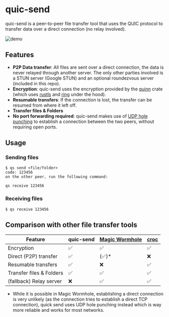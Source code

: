 # quic-send

quic-send is a peer-to-peer file transfer tool that uses the QUIC protocol to transfer data over a direct connection (no relay involved).

![demo](https://github.com/user-attachments/assets/4e3e648e-a3c5-495e-ae0e-4447b2ccfed8)

## Features
- **P2P Data transfer**: All files are sent over a direct connection, the data is never relayed through another server. The only other parties
involved is a STUN server (Google STUN) and an optional roundezvous server (included in this repo).
- **Encryption**: quic-send uses the encryption provided by the [quinn](https://crates.io/crates/quinn) crate (which uses [rustls](https://crates.io/crates/rustls) and [ring](https://crates.io/crates/ring) under the hood).
- **Resumable transfers**: If the connection is lost, the transfer can be resumed from where it left off.
- **Transfer files & Folders**
- **No port forwarding required**: quic-send makes use of [UDP hole punching](https://en.wikipedia.org/wiki/UDP_hole_punching) to establish a connection between the two peers, without requiring open ports.

## Usage

### Sending files

```
$ qs send <file/folder>
code: 123456
on the other peer, run the following command:

qs receive 123456
```

### Receiving files

```
$ qs receive 123456
```


## Comparison with other file transfer tools
| Feature | quic-send | [Magic Wormhole](https://github.com/magic-wormhole/magic-wormhole) | [croc](https://github.com/schollz/croc) |
|---------|-----------|--------------------------------------------------------------------|-----------------------------------------|
| Encryption | ✅ | ✅ | ✅ |
| Direct (P2P) transfer  | ✅ | (✅)* | ❌ |
| Resumable transfers | ✅ | ❌ | ✅ |
| Transfer files & Folders | ✅ | ✅ | ✅ |
| (fallback) Relay server | ❌ | ✅ | ✅ |


* While it is possible in Magic Wormhole, establishing a direct connection is very unlikely (as the connection tries to establish a direct TCP connection), quick send uses UDP hole punching instead which is way more reliable and works for most networks.
